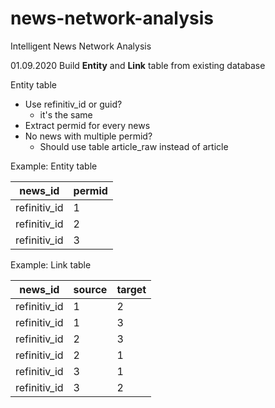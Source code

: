 # news-network-analysis
Intelligent News Network Analysis

01.09.2020
Build **Entity** and **Link** table from existing database

Entity table
  * Use refinitiv_id or guid?
    * it's the same
  * Extract permid for every news
  * No news with multiple permid?
    * Should use table article_raw instead of article
    
Example: Entity table

news_id | permid
--- | ---
refinitiv_id | 1
refinitiv_id | 2
refinitiv_id | 3

Example: Link table

news_id | source | target
--- | --- | ---
refinitiv_id | 1 | 2
refinitiv_id | 1 | 3
refinitiv_id | 2 | 3
refinitiv_id | 2 | 1
refinitiv_id | 3 | 1
refinitiv_id | 3 | 2
